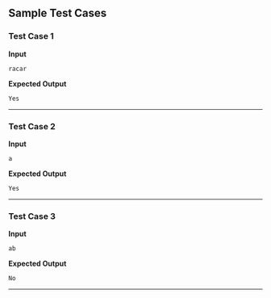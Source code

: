 ## Sample Test Cases

### Test Case 1
**Input**
```
racar
```
**Expected Output**
```
Yes
```

---

### Test Case 2
**Input**
```
a      
```
**Expected Output**
```
Yes
```

---

### Test Case 3
**Input**
```
ab
```
**Expected Output**
```
No
```

---
